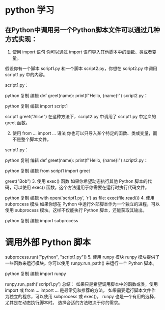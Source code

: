 # python 学习

## 在Python中调用另一个Python脚本文件可以通过几种方式实现：

1. 使用 import 语句
你可以通过 import 语句导入其他脚本中的函数、类或者变量。

假设你有一个脚本 script1.py 和一个脚本 script2.py，你想在 script2.py 中调用 script1.py 中的内容。

script1.py：

python
复制
编辑
def greet(name):
    print(f"Hello, {name}!")
script2.py：

python
复制
编辑
import script1

script1.greet("Alice")
在这种方法下，script2.py 中调用了 script1.py 中定义的 greet 函数。

2. 使用 from ... import ... 语法
你也可以只导入某个特定的函数、类或变量，而不是整个脚本文件。

script1.py：

python
复制
编辑
def greet(name):
    print(f"Hello, {name}!")
script2.py：

python
复制
编辑
from script1 import greet

greet("Bob")
3. 使用 exec() 函数
如果你希望动态执行其他 Python 脚本的代码，可以使用 exec() 函数。这个方法适用于你需要在运行时执行代码文件。

python
复制
编辑
with open('script1.py', 'r') as file:
    exec(file.read())
4. 使用 subprocess 模块
如果你想在 Python 中运行外部脚本作为一个独立的进程，可以使用 subprocess 模块。这样不仅能执行 Python 脚本，还能获取其输出。

python
复制
编辑
import subprocess

# 调用外部 Python 脚本
subprocess.run(["python", "script1.py"])
5. 使用 runpy 模块
runpy 模块提供了一些函数来运行模块。你可以使用 runpy.run_path() 来运行一个 Python 脚本。

python
复制
编辑
import runpy

runpy.run_path('script1.py')
总结：
如果只是希望调用脚本中的函数或类，使用 import 或 from ... import ... 是最常见和推荐的方法。
如果需要运行脚本文件作为独立的程序，可以使用 subprocess 或 exec()。
runpy 也是一个有用的选择，尤其是在动态执行脚本时。
选择合适的方法取决于你的需求。
